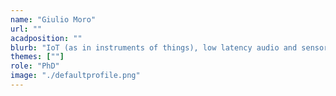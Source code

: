 ```yaml
---
name: "Giulio Moro"
url: ""
acadposition: ""
blurb: "IoT (as in instruments of things), low latency audio and sensors, embedded devices, why-do-people-think-analog-is-better"
themes: [""]
role: "PhD"
image: "./defaultprofile.png"
---
```


